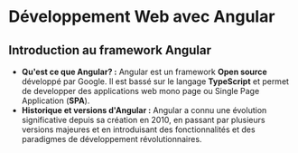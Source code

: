 # Développement Web avec Angular
## Introduction au framework Angular
- **Qu'est ce que Angular? :**
    Angular est un framework **Open source** développé par Google. Il est bassé sur le langage **TypeScript** et permet de developper des applications web mono page ou Single Page Application (**SPA**).
- **Historique et versions d'Angular :**
    Angular a connu une évolution significative depuis sa création en 2010, en passant par plusieurs versions majeures et en introduisant des fonctionnalités et des paradigmes de développement révolutionnaires.